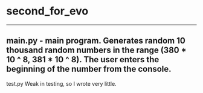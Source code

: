 # second_for_evo
---
main.py - main program.
Generates random 10 thousand random numbers in the range (380 * 10 ^ 8, 381 * 10 ^ 8).
The user enters the beginning of the number from the console.
---
test.py
Weak in testing, so I wrote very little.
